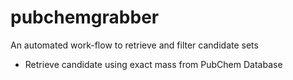 # pubchemgrabber
An automated work-flow to retrieve and filter candidate sets
* Retrieve candidate using exact mass from PubChem Database
